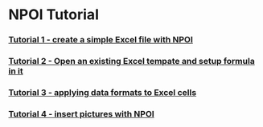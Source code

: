 # NPOI Tutorial

### [Tutorial 1 - create a simple Excel file with NPOI](https://www.youtube.com/watch?v=z-h2hDz7RyM)
### [Tutorial 2 - Open an existing Excel tempate and setup formula in it](https://www.youtube.com/watch?v=kPNaeS_TVNg)
### [Tutorial 3 - applying data formats to Excel cells](https://www.youtube.com/watch?v=w2aEKIuns0E)
### [Tutorial 4 - insert pictures with NPOI](https://www.youtube.com/watch?v=KO3TuOi_Smc)
